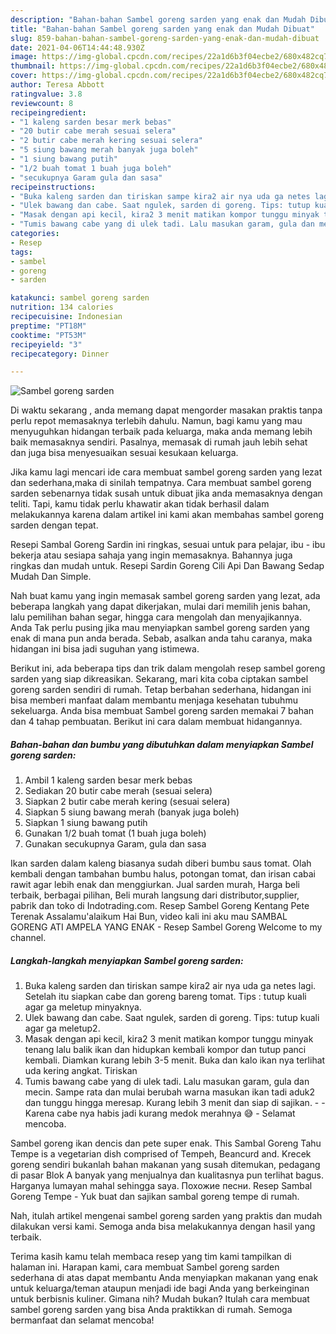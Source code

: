 ```yaml
---
description: "Bahan-bahan Sambel goreng sarden yang enak dan Mudah Dibuat"
title: "Bahan-bahan Sambel goreng sarden yang enak dan Mudah Dibuat"
slug: 859-bahan-bahan-sambel-goreng-sarden-yang-enak-dan-mudah-dibuat
date: 2021-04-06T14:44:48.930Z
image: https://img-global.cpcdn.com/recipes/22a1d6b3f04ecbe2/680x482cq70/sambel-goreng-sarden-foto-resep-utama.jpg
thumbnail: https://img-global.cpcdn.com/recipes/22a1d6b3f04ecbe2/680x482cq70/sambel-goreng-sarden-foto-resep-utama.jpg
cover: https://img-global.cpcdn.com/recipes/22a1d6b3f04ecbe2/680x482cq70/sambel-goreng-sarden-foto-resep-utama.jpg
author: Teresa Abbott
ratingvalue: 3.8
reviewcount: 8
recipeingredient:
- "1 kaleng sarden besar merk bebas"
- "20 butir cabe merah sesuai selera"
- "2 butir cabe merah kering sesuai selera"
- "5 siung bawang merah banyak juga boleh"
- "1 siung bawang putih"
- "1/2 buah tomat 1 buah juga boleh"
- "secukupnya Garam gula dan sasa"
recipeinstructions:
- "Buka kaleng sarden dan tiriskan sampe kira2 air nya uda ga netes lagi. Setelah itu siapkan cabe dan goreng bareng tomat. Tips : tutup kuali agar ga meletup minyaknya."
- "Ulek bawang dan cabe. Saat ngulek, sarden di goreng. Tips: tutup kuali agar ga meletup2."
- "Masak dengan api kecil, kira2 3 menit matikan kompor tunggu minyak tenang lalu balik ikan dan hidupkan kembali kompor dan tutup panci kembali. Diamkan kurang lebih 3-5 menit. Buka dan kalo ikan nya terlihat uda kering angkat. Tiriskan"
- "Tumis bawang cabe yang di ulek tadi. Lalu masukan garam, gula dan mecin. Sampe rata dan mulai berubah warna masukan ikan tadi aduk2 dan tunggu hingga meresap. Kurang lebih 3 menit dan siap di sajikan.   Karena cabe nya habis jadi kurang medok merahnya 😅 Selamat mencoba."
categories:
- Resep
tags:
- sambel
- goreng
- sarden

katakunci: sambel goreng sarden 
nutrition: 134 calories
recipecuisine: Indonesian
preptime: "PT18M"
cooktime: "PT53M"
recipeyield: "3"
recipecategory: Dinner

---
```



![Sambel goreng sarden](https://img-global.cpcdn.com/recipes/22a1d6b3f04ecbe2/680x482cq70/sambel-goreng-sarden-foto-resep-utama.jpg)

Di waktu  sekarang , anda memang dapat mengorder masakan praktis tanpa perlu repot memasaknya terlebih dahulu. Namun, bagi kamu yang mau menyuguhkan hidangan terbaik pada keluarga, maka anda memang lebih baik memasaknya sendiri. Pasalnya, memasak di rumah jauh lebih sehat dan juga bisa menyesuaikan sesuai kesukaan keluarga.

Jika kamu lagi mencari ide cara membuat sambel goreng sarden yang lezat dan sederhana,maka di sinilah tempatnya. Cara membuat sambel goreng sarden  sebenarnya tidak susah untuk dibuat jika anda memasaknya dengan teliti. Tapi, kamu tidak perlu khawatir akan tidak berhasil dalam melakukannya 
karena dalam artikel ini kami akan membahas sambel goreng sarden dengan tepat.  

Resepi Sambal Goreng Sardin ini ringkas, sesuai untuk para pelajar, ibu - ibu bekerja atau sesiapa sahaja yang ingin memasaknya. Bahannya juga ringkas dan mudah untuk. Resepi Sardin Goreng Cili Api Dan Bawang Sedap Mudah Dan Simple.

Nah buat kamu yang ingin memasak sambel goreng sarden yang lezat, ada beberapa langkah yang dapat dikerjakan, mulai dari memilih jenis bahan, lalu pemilihan bahan segar, hingga cara mengolah dan menyajikannya. Anda Tak perlu pusing jika mau menyiapkan sambel goreng sarden yang enak di mana pun anda berada. Sebab, asalkan anda  tahu caranya, maka hidangan ini bisa jadi suguhan yang istimewa.

Berikut ini, ada beberapa tips dan trik dalam mengolah resep sambel goreng sarden yang siap dikreasikan. Sekarang, mari kita coba ciptakan sambel goreng sarden sendiri di rumah. Tetap berbahan sederhana, hidangan ini bisa memberi manfaat dalam membantu menjaga kesehatan tubuhmu sekeluarga. Anda bisa membuat Sambel goreng sarden memakai 7 bahan dan 4 tahap pembuatan. Berikut ini cara dalam membuat hidangannya.

<!--inarticleads1-->

##### Bahan-bahan dan bumbu yang dibutuhkan dalam menyiapkan Sambel goreng sarden:

1. Ambil 1 kaleng sarden besar merk bebas
1. Sediakan 20 butir cabe merah (sesuai selera)
1. Siapkan 2 butir cabe merah kering (sesuai selera)
1. Siapkan 5 siung bawang merah (banyak juga boleh)
1. Siapkan 1 siung bawang putih
1. Gunakan 1/2 buah tomat (1 buah juga boleh)
1. Gunakan secukupnya Garam, gula dan sasa


Ikan sarden dalam kaleng biasanya sudah diberi bumbu saus tomat. Olah kembali dengan tambahan bumbu halus, potongan tomat, dan irisan cabai rawit agar lebih enak dan menggiurkan. Jual sarden murah, Harga beli terbaik, berbagai pilihan, Beli murah langsung dari distributor,supplier, pabrik dan toko di Indotrading.com. Resep Sambel Goreng Kentang Pete Terenak Assalamu&#39;alaikum Hai Bun, video kali ini aku mau SAMBAL GORENG ATI AMPELA YANG ENAK - Resep Sambel Goreng Welcome to my channel. 

<!--inarticleads2-->

##### Langkah-langkah menyiapkan Sambel goreng sarden:

1. Buka kaleng sarden dan tiriskan sampe kira2 air nya uda ga netes lagi. Setelah itu siapkan cabe dan goreng bareng tomat. Tips : tutup kuali agar ga meletup minyaknya.
1. Ulek bawang dan cabe. Saat ngulek, sarden di goreng. Tips: tutup kuali agar ga meletup2.
1. Masak dengan api kecil, kira2 3 menit matikan kompor tunggu minyak tenang lalu balik ikan dan hidupkan kembali kompor dan tutup panci kembali. Diamkan kurang lebih 3-5 menit. Buka dan kalo ikan nya terlihat uda kering angkat. Tiriskan
1. Tumis bawang cabe yang di ulek tadi. Lalu masukan garam, gula dan mecin. Sampe rata dan mulai berubah warna masukan ikan tadi aduk2 dan tunggu hingga meresap. Kurang lebih 3 menit dan siap di sajikan.  -  - Karena cabe nya habis jadi kurang medok merahnya 😅 - Selamat mencoba.


Sambel goreng ikan dencis dan pete super enak. This Sambal Goreng Tahu Tempe is a vegetarian dish comprised of Tempeh, Beancurd and. Krecek goreng sendiri bukanlah bahan makanan yang susah ditemukan, pedagang di pasar Blok A banyak yang menjualnya dan kualitasnya pun terlihat bagus. Harganya lumayan mahal sehingga saya. Похожие песни. Resep Sambal Goreng Tempe - Yuk buat dan sajikan sambal goreng tempe di rumah. 

Nah, itulah artikel mengenai  sambel goreng sarden  yang praktis dan mudah dilakukan versi kami. Semoga anda bisa melakukannya dengan hasil yang terbaik. 

Terima kasih kamu telah membaca resep yang tim kami tampilkan di halaman ini. Harapan kami, cara membuat  Sambel goreng sarden sederhana di atas dapat membantu Anda menyiapkan makanan yang enak untuk keluarga/teman ataupun menjadi ide bagi Anda yang berkeinginan untuk berbisnis kuliner. Gimana nih? Mudah bukan? Itulah cara membuat sambel goreng sarden yang bisa Anda praktikkan di rumah. Semoga bermanfaat dan selamat mencoba!

